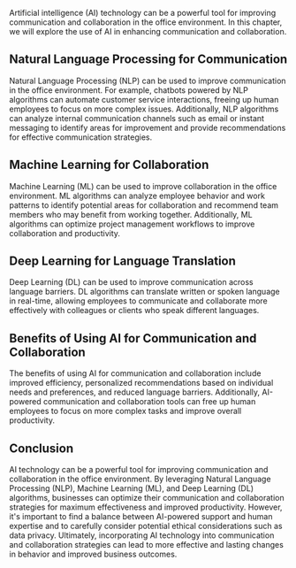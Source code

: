
Artificial intelligence (AI) technology can be a powerful tool for improving communication and collaboration in the office environment. In this chapter, we will explore the use of AI in enhancing communication and collaboration.

Natural Language Processing for Communication
---------------------------------------------

Natural Language Processing (NLP) can be used to improve communication in the office environment. For example, chatbots powered by NLP algorithms can automate customer service interactions, freeing up human employees to focus on more complex issues. Additionally, NLP algorithms can analyze internal communication channels such as email or instant messaging to identify areas for improvement and provide recommendations for effective communication strategies.

Machine Learning for Collaboration
----------------------------------

Machine Learning (ML) can be used to improve collaboration in the office environment. ML algorithms can analyze employee behavior and work patterns to identify potential areas for collaboration and recommend team members who may benefit from working together. Additionally, ML algorithms can optimize project management workflows to improve collaboration and productivity.

Deep Learning for Language Translation
--------------------------------------

Deep Learning (DL) can be used to improve communication across language barriers. DL algorithms can translate written or spoken language in real-time, allowing employees to communicate and collaborate more effectively with colleagues or clients who speak different languages.

Benefits of Using AI for Communication and Collaboration
--------------------------------------------------------

The benefits of using AI for communication and collaboration include improved efficiency, personalized recommendations based on individual needs and preferences, and reduced language barriers. Additionally, AI-powered communication and collaboration tools can free up human employees to focus on more complex tasks and improve overall productivity.

Conclusion
----------

AI technology can be a powerful tool for improving communication and collaboration in the office environment. By leveraging Natural Language Processing (NLP), Machine Learning (ML), and Deep Learning (DL) algorithms, businesses can optimize their communication and collaboration strategies for maximum effectiveness and improved productivity. However, it's important to find a balance between AI-powered support and human expertise and to carefully consider potential ethical considerations such as data privacy. Ultimately, incorporating AI technology into communication and collaboration strategies can lead to more effective and lasting changes in behavior and improved business outcomes.

